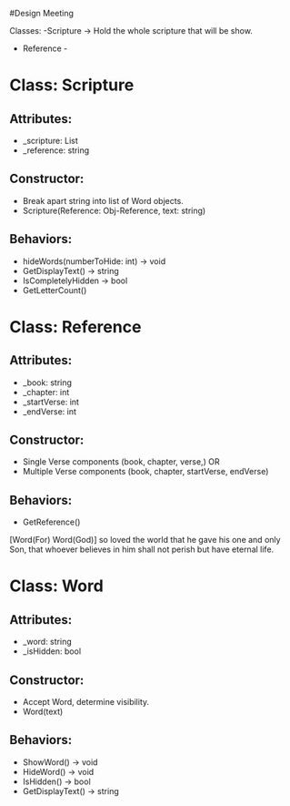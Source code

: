 #Design Meeting 

Classes: 
-Scripture -> Hold the whole scripture that will be show.
- Reference -


# Class: Scripture
## Attributes:
- _scripture: List<Word>
- _reference: string
## Constructor:
- Break apart string into list of Word objects.
- Scripture(Reference: Obj-Reference, text: string)
## Behaviors:
- hideWords(numberToHide: int) -> void
- GetDisplayText() -> string
- IsCompletelyHidden -> bool
- GetLetterCount()


# Class: Reference
## Attributes:
- _book: string
- _chapter: int
- _startVerse: int
- _endVerse: int
## Constructor:
- Single Verse components (book, chapter, verse,)
   OR
- Multiple Verse components (book, chapter, startVerse, endVerse)
## Behaviors:
- GetReference()


 [Word(For) Word(God)] so loved the world that he gave his one and only Son, that whoever believes in him shall not perish but have eternal life.


# Class: Word
## Attributes:
- _word: string
- _isHidden: bool
## Constructor:
- Accept Word, determine visibility.
- Word(text)
## Behaviors:
- ShowWord() -> void
- HideWord() -> void
- IsHidden() -> bool
- GetDisplayText() -> string